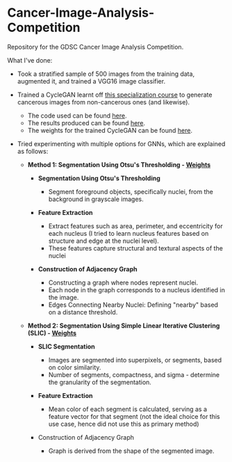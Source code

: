 # Cancer-Image-Analysis-Competition
Repository for the GDSC Cancer Image Analysis Competition.

What I've done: 
- Took a stratified sample of 500 images from the training data, augmented it, and trained a VGG16 image classifier.
  
- Trained a CycleGAN learnt off [this specialization course](https://www.coursera.org/account/accomplishments/specialization/certificate/MK2MTM8QZ9NC) to generate cancerous images from non-cancerous ones (and likewise).
    - The code used can be found [here](https://github.com/shravan-18/Histopathological-Image-Analysis-Competition/blob/main/AMD-Cloud-Runs/CycleGAN/cycle_gan.py).
    - The results produced can be found [here](https://github.com/shravan-18/Histopathological-Image-Analysis-Competition/tree/main/AMD-Cloud-Runs/CycleGAN/CycleGAN_images).
    - The weights for the trained CycleGAN can be found [here](https://github.com/shravan-18/Histopathological-Image-Analysis-Competition/tree/main/ckpt/CycleGAN).

- Tried experimenting with multiple options for GNNs, which are explained as follows:
    - **Method 1: Segmentation Using Otsu's Thresholding - [Weights](https://github.com/shravan-18/Histopathological-Image-Analysis-Competition/blob/main/ckpt/GNN/gcn_model-otsu.pth)**
        - **Segmentation Using Otsu's Thresholding**
      
          - Segment foreground objects, specifically nuclei, from the background in grayscale images.
          
        - **Feature Extraction**
      
          - Extract features such as area, perimeter, and eccentricity for each nucleus (I tried to learn nucleus features based on structure and edge at the nuclei level).
          - These features capture structural and textural aspects of the nuclei
          
        - **Construction of Adjacency Graph**
      
          - Constructing a graph where nodes represent nuclei.
          - Each node in the graph corresponds to a nucleus identified in the image.
          - Edges Connecting Nearby Nuclei: Defining "nearby" based on a distance threshold.

    - **Method 2: Segmentation Using Simple Linear Iterative Clustering (SLIC) - [Weights](https://github.com/shravan-18/Histopathological-Image-Analysis-Competition/blob/main/ckpt/GNN/gcn_model-slic.pth)**
        - **SLIC Segmentation**
            - Images are segmented into superpixels, or segments, based on color similarity.
            - Number of segments, compactness, and sigma -  determine the granularity of the segmentation. 
        
        - **Feature Extraction**
        
            - Mean color of each segment is calculated, serving as a feature vector for that segment (not the ideal choice for this use case, hence did not use this as primary method)
            
        - Construction of Adjacency Graph
        
            - Graph is derived from the shape of the segmented image.
